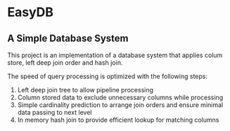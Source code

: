 # EasyDB
A Simple Database System
---
This project is an implementation of a database system that applies colum store, left deep join order and hash join.

The speed of query processing is optimized with the following steps:
1. Left deep join tree to allow pipeline processing
2. Column stored data to exclude unnecessary columns while processing 
3. Simple cardinality prediction to arrange join orders and ensure minimal data passing to next level
4. In memory hash join to provide efficient lookup for matching columns

